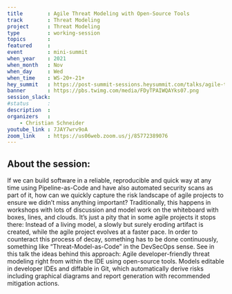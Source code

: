 ```yaml
---
title        : Agile Threat Modeling with Open-Source Tools
track        : Threat Modeling
project      : Threat Modeling
type         : working-session
topics       :
featured     :
event        : mini-summit
when_year    : 2021
when_month   : Nov
when_day     : Wed
when_time    : WS-20+-21+
hey_summit   : https://post-summit-sessions.heysummit.com/talks/agile-threat-modeling-with-open-source-tools-1
banner       : https://pbs.twimg.com/media/FDyTPAIWQAYks07.png
session_slack:
#status      : 
description  :
organizers   :
    - Christian Schneider   
youtube_link : 7JAY7wrv9oA
zoom_link    : https://us06web.zoom.us/j/85772389076
---
```


## About the session:

If we can build software in a reliable, reproducible and quick way at any time using Pipeline-as-Code and have also automated security scans as part of it, how can we quickly capture the risk landscape of agile projects to ensure we didn’t miss anything important? Traditionally, this happens in workshops with lots of discussion and model work on the whiteboard with boxes, lines, and clouds. It’s just a pity that in some agile projects it stops there: Instead of a living model, a slowly but surely eroding artifact is created, while the agile project evolves at a faster pace. In order to counteract this process of decay, something has to be done continuously, something like “Threat-Model-as-Code” in the DevSecOps sense. See in this talk the ideas behind this approach: Agile developer-friendly threat modeling right from within the IDE using open-source tools. Models editable in developer IDEs and diffable in Git, which automatically derive risks including graphical diagrams and report generation with recommended mitigation actions.
